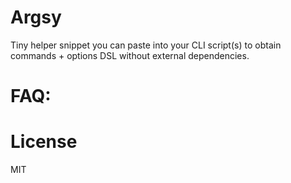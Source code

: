 # Argsy

Tiny helper snippet you can paste into your CLI script(s) to obtain commands + options DSL without
external dependencies.

# FAQ:

# License
MIT
